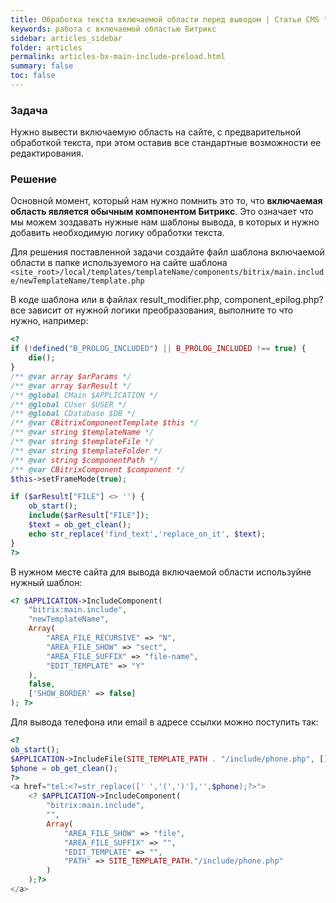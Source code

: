 ```yaml
---
title: Обработка текста включаемой области перед выводом | Статьи CMS "1С Битрикс"
keywords: работа с включаемой областью Битрикс
sidebar: articles_sidebar
folder: articles
permalink: articles-bx-main-include-preload.html
summary: false
toc: false
---
```


### Задача

Нужно вывести включаемую область на сайте, с предварительной обработкой текста, при этом оставив все стандартные возможности ее редактирования.

### Решение

Основной момент, который нам нужно помнить это то, что **включаемая область является обычным компонентом Битрикс**. Это означает что мы можем зоздавать нужные нам шаблоны вывода, в которых и нужно добавить необходимую логику обработки текста.

Для решения поставленной задачи создайте файл шаблона включаемой области в папке используемого на сайте шаблона ```<site_root>/local/templates/templateName/components/bitrix/main.include/newTemplateName/template.php```

В коде шаблона или в файлах result_modifier.php, component_epilog.php? все зависит от нужной логики преобразования, выполните то что нужно, например:

```php
<?
if (!defined("B_PROLOG_INCLUDED") || B_PROLOG_INCLUDED !== true) {
    die();
}
/** @var array $arParams */
/** @var array $arResult */
/** @global CMain $APPLICATION */
/** @global CUser $USER */
/** @global CDatabase $DB */
/** @var CBitrixComponentTemplate $this */
/** @var string $templateName */
/** @var string $templateFile */
/** @var string $templateFolder */
/** @var string $componentPath */
/** @var CBitrixComponent $component */
$this->setFrameMode(true);

if ($arResult["FILE"] <> '') {
    ob_start();
    include($arResult["FILE"]);
    $text = ob_get_clean();
    echo str_replace('find_text','replace_on_it', $text);
}
?>
```

В нужном месте сайта для вывода включаемой области используйне нужный шаблон:

```php
<? $APPLICATION->IncludeComponent(
    "bitrix:main.include",
    "newTemplateName",
    Array(
        "AREA_FILE_RECURSIVE" => "N",
        "AREA_FILE_SHOW" => "sect",
        "AREA_FILE_SUFFIX" => "file-name",
        "EDIT_TEMPLATE" => "Y"
    ),
    false,
    ['SHOW_BORDER' => false]
); ?>
```

Для вывода телефона или email в адресе ссылки можно поступить так:

```php
<? 
ob_start();
$APPLICATION->IncludeFile(SITE_TEMPLATE_PATH . "/include/phone.php", [], ['SHOW_BORDER' => false] );
$phone = ob_get_clean(); 
?>
<a href="tel:<?=str_replace([' ','(',')'],'',$phone);?>">
    <? $APPLICATION->IncludeComponent(
		"bitrix:main.include",
	    "",
		Array(
			"AREA_FILE_SHOW" => "file",
		    "AREA_FILE_SUFFIX" => "",
			"EDIT_TEMPLATE" => "",
			"PATH" => SITE_TEMPLATE_PATH."/include/phone.php"
		)
    );?>
</a>
```
